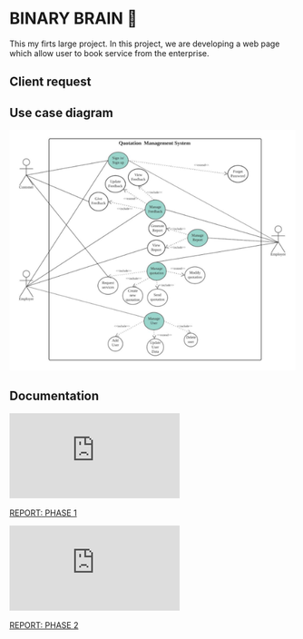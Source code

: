 # BINARY BRAIN 💾
This my firts large project. In this project, we are developing a web page which allow user to book service from the enterprise.

## Client request


## Use case diagram
![school-assignment/Pasted image 20230321102535.png at main · singthai-srisoi/school-assignment (github.com)](https://github.com/singthai-srisoi/school-assignment/blob/main/binarybrain/Pasted%20image%2020230321102535.png)

## Documentation

<object data="https://github.com/singthai-srisoi/school-assignment/blob/main/binarybrain/SINGTHAISRISOI_SECP2523_AA_PHASE1.pdf" type="application/pdf" width="700px" height="700px">
    <embed src="https://github.com/singthai-srisoi/school-assignment/blob/main/binarybrain/SINGTHAISRISOI_SECP2523_AA_PHASE1.pdf">
        <p><a href="http://yoursite.com/the.pdf"> REPORT: PHASE 1</a></p>
    </embed>
</object>
<object data="https://github.com/singthai-srisoi/school-assignment/blob/main/binarybrain/SINGTHAISRISOI_SECP2523_AA_PHASE2.pdf" type="application/pdf" width="700px" height="700px">
    <embed src="https://github.com/singthai-srisoi/school-assignment/blob/main/binarybrain/SINGTHAISRISOI_SECP2523_AA_PHASE2.pdf">
        <p><a href="http://yoursite.com/the.pdf"> REPORT: PHASE 2</a></p>
    </embed>
</object>